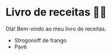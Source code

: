 # Livro de receitas :woman_cook:

Olá! Bem-vindo ao meu livro de receitas.

- Strogonoff de frango
- Pavê